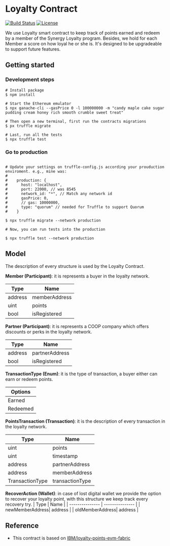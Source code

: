 # Loyalty Contract

[![Build Status](https://travis-ci.org/synergatika/loyalty-contracts.svg?branch=master)](https://travis-ci.org/synergatika/loyalty-contracts)
[![License](https://img.shields.io/badge/license-GPL--3.0-blue.svg?style=flat)](https://raw.githubusercontent.com/synergatika/loyalty-contracts/master/LICENSE)

We use Loyalty smart contract to keep track of points earned and redeem by a member of the Synergy Loyalty program. Besides, we hold for each Member a score on how loyal he or she is.  It's designed to be upgradeable to support future features. 

## Getting started

### Development steps

```
# Install package
$ npm install

# Start the Ethereum emulator
$ npx ganache-cli --gasPrice 0 -l 100000000 -m "candy maple cake sugar pudding cream honey rich smooth crumble sweet treat"

# Then open a new terminal, first run the contracts migrations
$ px truffle migrate

# Last, run all the tests
$ npx truffle test
```

### Go to production 

```

# Update your settings on truffle-config.js according your prouduction enviroment. e.g., mine was: 
# 
#    production: {
#      host: "localhost",
#      port: 22000, // was 8545
#      network_id: "*", // Match any network id
#      gasPrice: 0,
#      // gas: 10000000,
#      type: "quorum" // needed for Truffle to support Quorum
#    }

$ npx truffle migrate --network production

# Now, you can run tests into the production

$ npx truffle test --network production
```

## Model

The description of every structure is used by the Loyalty Contract.

**Member (Participant)**: it is represents a buyer in the loyalty network.

| Type    | Name            |
| ------- | --------------- |
| address | memberAddress   |
| uint    | points          |
| bool    | isRegistered    |

**Partner (Participant)**: it is represents a COOP company which offers discounts or perks in the loyalty network.

| Type    | Name            |
| ------- | --------------- |
| address | partnerAddress  |
| bool    | isRegistered    |

**TransactionType (Enum)**: it is the type of transaction, a buyer either can earn or redeem points.

| Options    |
| ---------- | 
| Earned     | 
| Redeemed   | 

**PointsTransaction (Transaction)**: it is the description of every transaction in the loyalty network.

| Type            | Name            |
| --------------- | --------------- |
| uint            | points          |
| uint            | timestamp       |
| address         | partnerAddress  |
| address         | memberAddress   |
| TransactionType | transactionType |

**RecoverAction (Wallet)**: in case of lost digital wallet we provide the option to recover your loyalty point, with this structure we keep track every recovery try.
| Type            | Name            |
| --------------- | --------------- |
| newMemberAddress| address         |
| oldMemberAddress| address         |

## Reference 

* This contract is based on [IBM/loyalty-points-evm-fabric](https://github.com/IBM/loyalty-points-evm-fabric)
